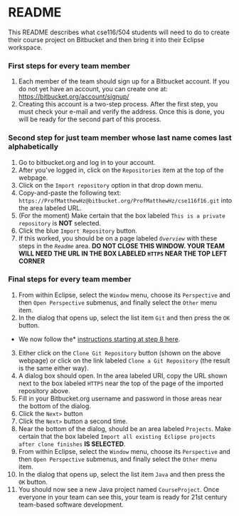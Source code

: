 # README #

This README describes what cse116/504 students will need to do to create their course project on Bitbucket and then bring it into their Eclipse workspace.

### First steps for every team member ###
1. Each member of the team should sign up for a Bitbucket account. If you do not yet have an account, you can create one at: https://bitbucket.org/account/signup/  
2. Creating this account is a two-step process. After the first step, you must check your e-mail and verify the address. Once this is done, you will be ready for the second part of this process.

### Second step for just team member whose last name comes last alphabetically ###
1. Go to bitbucket.org and log in to your account.
2. After you've logged in, click on the `Repositories` item at the top of the webpage.
3. Click on the `Import repository` option in that drop down menu.
4. Copy-and-paste the following text: `https://ProfMatthewHz@bitbucket.org/ProfMatthewHz/cse116f16.git` into the area labeled URL.
5. (For the moment) Make certain that the box labeled `This is a private repository` is **NOT** selected.
6. Click the blue `Import Repository` button.
7. If this worked, you should be on a page labeled *`Overview`* with these steps in the *`Readme`* area.
**DO NOT CLOSE THIS WINDOW. YOUR TEAM WILL NEED THE URL IN THE BOX LABELED `HTTPS` NEAR THE TOP LEFT CORNER**

### Final steps for every team member ###
1. From within Eclipse, select the `Window` menu, choose its `Perspective` and then `Open Perspective` submenus, and finally select the `Other` menu item.
2. In the dialog that opens up, select the list item `Git` and then press the `OK` button.

* We now follow the* [instructions starting at step 8 here](http://crunchify.com/how-to-configure-bitbucket-git-repository-in-you-eclipse/).

3. Either click on the `Clone Git Repository` button (shown on the above webpage) or click on the link labeled `Clone a Git Repository` (the result is the same either way).
4. A dialog box should open. In the area labeled URI, copy the URL shown next to the box labeled `HTTPS` near the top of the page of the imported repository above.
5. Fill in your Bitbucket.org username and password in those areas near the bottom of the dialog.
6. Click the `Next>` button
7. Click the `Next>` button a second time.
8. Near the bottom of the dialog, should be an area labeled `Projects`. Make certain that the box labeled `Import all existing Eclipse projects after clone finishes` **IS SELECTED**.
9. From within Eclipse, select the `Window` menu, choose its `Perspective` and then `Open Perspective` submenus, and finally select the `Other` menu item.
10. In the dialog that opens up, select the list item `Java` and then press the `OK` button.
11. You should now see a new Java project named `CourseProject`. Once everyone in your team can see this, your team is ready for 21st century team-based software development.